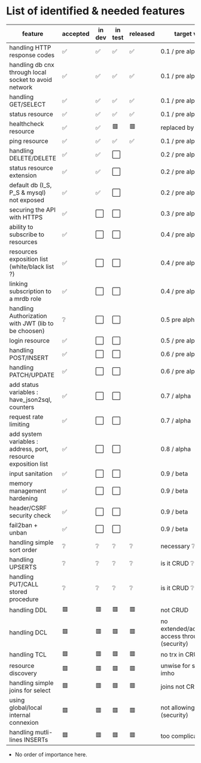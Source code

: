 # List of identified & needed features
| feature | accepted | in dev | in test | released | target version | 
|------|------|------|------|-----|-----|
| handling HTTP response codes | :white_check_mark: | :white_check_mark: | :white_check_mark: | :white_check_mark: | 0.1 / pre alpha |
| handling db cnx through local socket to avoid network | :white_check_mark: | :white_check_mark: | :white_check_mark: | :white_check_mark: | 0.1 / pre alpha |
| handling GET/SELECT | :white_check_mark: | :white_check_mark: | :white_check_mark: | :white_check_mark: | 0.1 / pre alpha |
| status resource | :white_check_mark: | :white_check_mark: | :white_check_mark: | :white_check_mark: | 0.1 / pre alpha |
| healthcheck resource  | :white_check_mark: | :white_check_mark: | :red_square: | :red_square: | replaced by ping |
| ping resource | :white_check_mark: | :white_check_mark: | :white_check_mark: | :white_check_mark: | 0.1 / pre alpha |
| handling DELETE/DELETE | :white_check_mark: | :white_check_mark: | :white_large_square: | | 0.2 / pre alpha |
| status resource extension | :white_check_mark: | :white_check_mark: | :white_large_square: | | 0.2 / pre alpha |
| default db (I_S, P_S & mysql) not exposed | :white_check_mark: | :white_check_mark: | :white_large_square: | | 0.2 / pre alpha |
| securing the API with HTTPS | :white_check_mark: | :white_large_square: | :white_large_square: | | 0.3 / pre alpha |
| ability to subscribe to resources | :white_check_mark: | :white_large_square: | :white_large_square: | | 0.4 / pre alpha |
| resources exposition list (white/black list ?) | :white_check_mark: | :white_large_square: | :white_large_square: | | 0.4 / pre alpha |
| linking subscription to a mrdb role | :white_check_mark: | :white_large_square: | :white_large_square: | | 0.4 / pre alpha |
| handling Authorization with JWT (lib to be choosen) | :grey_question: | :white_large_square: | :white_large_square: | | 0.5 pre alpha  |
| login resource | :white_check_mark: | :white_large_square: | :white_large_square: | | 0.5 / pre alpha |
| handling POST/INSERT | :white_check_mark: | :white_large_square: | :white_large_square: | | 0.6 / pre alpha |
| handling PATCH/UPDATE | :white_check_mark: | :white_large_square: | :white_large_square: | | 0.6 / pre alpha | 
| add status variables : have_json2sql, counters | :white_check_mark: | :white_large_square: | :white_large_square: | | 0.7 / alpha |
| request rate limiting | :white_check_mark: | :white_large_square: | :white_large_square: | | 0.7 / alpha | 
| add system variables : address, port, resource exposition list | :white_check_mark: | :white_large_square: | :white_large_square: | | 0.8 / alpha | 
| input sanitation | :white_check_mark: | :white_large_square: | :white_large_square: | | 0.9 / beta |
| memory management hardening | :white_check_mark: | :white_large_square: | :white_large_square: | | 0.9 / beta |
| header/CSRF security check | :white_check_mark: | :white_large_square: | :white_large_square: | | 0.9 / beta |
| fail2ban + unban | :white_check_mark: | :white_large_square: | :white_large_square: | | 0.9 / beta |
| handling simple sort order | :grey_question: | :grey_question: | :grey_question: | :grey_question: | necessary :grey_question: |
| handling UPSERTS | :grey_question: | :grey_question: | :grey_question: | :grey_question: | is it CRUD :grey_question: | 
| handling PUT/CALL stored procedure | :grey_question: | :grey_question: | :grey_question: | :grey_question: |  is it CRUD :grey_question: | 
| handling DDL | :red_square: | :red_square: | :red_square: |:red_square:| not CRUD |
| handling DCL | :red_square: | :red_square: | :red_square: |:red_square:| no extended/administrative access through REST (security) |
| handling TCL | :red_square: | :red_square: | :red_square: |:red_square:| no trx in CRUD |
| resource discovery  | :red_square: | :red_square: | :red_square: |:red_square:| unwise for security imho | 
| handling simple joins for select | :red_square: | :red_square: | :red_square: |:red_square:| joins not CRUD |
| using global/local internal connexion | :red_square: | :red_square: | :red_square: |:red_square:| not allowing RBAC (security) |
| handling mutli-lines INSERTs | :red_square: |  :red_square: |  :red_square: |:red_square:| too complicated |

* No order of importance here.

